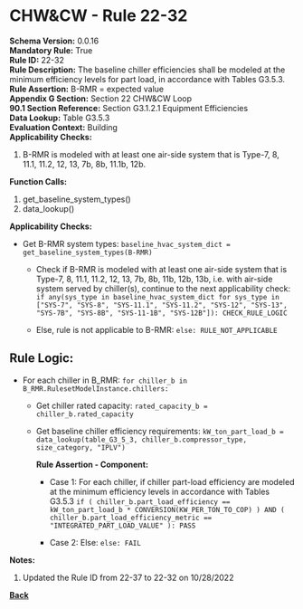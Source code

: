 
# CHW&CW - Rule 22-32  

**Schema Version:** 0.0.16  
**Mandatory Rule:** True  
**Rule ID:** 22-32  
**Rule Description:** The baseline chiller efficiencies shall be modeled at the minimum efficiency levels for part load, in accordance with Tables G3.5.3.  
**Rule Assertion:** B-RMR = expected value  
**Appendix G Section:** Section 22 CHW&CW Loop  
**90.1 Section Reference:** Section G3.1.2.1 Equipment Efficiencies  
**Data Lookup:** Table G3.5.3  
**Evaluation Context:** Building  
**Applicability Checks:**  

1. B-RMR is modeled with at least one air-side system that is Type-7, 8, 11.1, 11.2, 12, 13, 7b, 8b, 11.1b, 12b.

**Function Calls:**  

1. get_baseline_system_types()
2. data_lookup()

**Applicability Checks:**  

- Get B-RMR system types: `baseline_hvac_system_dict = get_baseline_system_types(B-RMR)`

  - Check if B-RMR is modeled with at least one air-side system that is Type-7, 8, 11.1, 11.2, 12, 13, 7b, 8b, 11b, 12b, 13b, i.e. with air-side system served by chiller(s), continue to the next applicability check: `if any(sys_type in baseline_hvac_system_dict for sys_type in ["SYS-7", "SYS-8", "SYS-11.1", "SYS-11.2", "SYS-12", "SYS-13", "SYS-7B", "SYS-8B", "SYS-11-1B", "SYS-12B"]): CHECK_RULE_LOGIC`

  - Else, rule is not applicable to B-RMR: `else: RULE_NOT_APPLICABLE`

## Rule Logic:  

- For each chiller in B_RMR: `for chiller_b in B_RMR.RulesetModelInstance.chillers:`

  - Get chiller rated capacity: `rated_capacity_b = chiller_b.rated_capacity`

  - Get baseline chiller efficiency requirements: `kW_ton_part_load_b = data_lookup(table_G3_5_3, chiller_b.compressor_type, size_category, "IPLV")`

    **Rule Assertion - Component:**

    - Case 1: For each chiller, if chiller part-load efficiency are modeled at the minimum efficiency levels in accordance with Tables G3.5.3 `if ( chiller_b.part_load_efficiency == kW_ton_part_load_b * CONVERSION(KW_PER_TON_TO_COP) ) AND ( chiller_b.part_load_efficiency_metric == "INTEGRATED_PART_LOAD_VALUE" ): PASS`

    - Case 2: Else: `else: FAIL`

**Notes:**
  1. Updated the Rule ID from 22-37 to 22-32 on 10/28/2022

**[Back](../_toc.md)**
